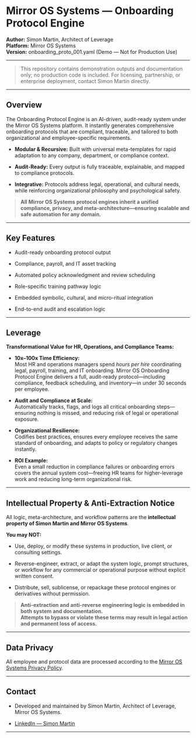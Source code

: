 # Mirror OS Systems — Onboarding Protocol Engine

**Author:** Simon Martin, Architect of Leverage  
**Platform:** Mirror OS Systems  
**Version:** onboarding_proto_001.yaml (Demo — Not for Production Use)

---

> This repository contains demonstration outputs and documentation only; no production code is included. For licensing, partnership, or enterprise deployment, contact Simon Martin directly.

---

## Overview

The Onboarding Protocol Engine is an AI-driven, audit-ready system under the Mirror OS Systems platform. It instantly generates comprehensive onboarding protocols that are compliant, traceable, and tailored to both organizational and employee-specific requirements.

- **Modular & Recursive:** Built with universal meta-templates for rapid adaptation to any company, department, or compliance context.
    
- **Audit-Ready:** Every output is fully traceable, explainable, and mapped to compliance protocols.
    
- **Integrative:** Protocols address legal, operational, and cultural needs, while reinforcing organizational philosophy and psychological safety.
    

> **All Mirror OS Systems protocol engines inherit a unified compliance, privacy, and meta-architecture—ensuring scalable and safe automation for any domain.**

---

## Key Features

- Audit-ready onboarding protocol output
    
- Compliance, payroll, and IT asset tracking
    
- Automated policy acknowledgment and review scheduling
    
- Role-specific training pathway logic
    
- Embedded symbolic, cultural, and micro-ritual integration
    
- End-to-end audit and escalation logic
    

---

## Leverage

**Transformational Value for HR, Operations, and Compliance Teams:**

- **10x–100x Time Efficiency:**  
    Most HR and operations managers spend _hours per hire_ coordinating legal, payroll, training, and IT onboarding. Mirror OS Onboarding Protocol Engine delivers a full, audit-ready protocol—including compliance, feedback scheduling, and inventory—in under 30 seconds per employee.
    
- **Audit and Compliance at Scale:**  
    Automatically tracks, flags, and logs all critical onboarding steps—ensuring nothing is missed, and reducing risk of legal or operational exposure.
    
- **Organizational Resilience:**  
    Codifies best practices, ensures every employee receives the same standard of onboarding, and adapts to policy or regulatory changes instantly.
    
- **ROI Example:**  
    Even a small reduction in compliance failures or onboarding errors covers the annual system cost—freeing HR teams for higher-leverage work and reducing long-term organizational risk.
    

---


## Intellectual Property & Anti-Extraction Notice

All logic, meta-architecture, and workflow patterns are the **intellectual property of Simon Martin and Mirror OS Systems**.

**You may NOT:**

- Use, deploy, or modify these systems in production, live client, or consulting settings.
    
- Reverse-engineer, extract, or adapt the system logic, prompt structures, or workflow for any commercial or operational purpose without explicit written consent.
    
- Distribute, sell, sublicense, or repackage these protocol engines or derivatives without permission.
    

> **Anti-extraction and anti-reverse engineering logic is embedded in both system and documentation.  
> Attempts to bypass or violate these terms may result in legal action and permanent loss of access.**

---
## Data Privacy

All employee and protocol data are processed according to the [Mirror OS Systems Privacy Policy](https://mirroros.systems/privacy).

---

## Contact

- Developed and maintained by Simon Martin, Architect of Leverage, Mirror OS Systems.
    
- [LinkedIn — Simon Martin](https://www.linkedin.com/in/simon-martin-b84392301/)

---

